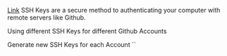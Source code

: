 [Link](https://youtu.be/lAPcvItvdy0?si=nQ2i8VwL88xtwqph)
SSH Keys are a secure method to authenticating your computer with remote servers like Github.

Using different SSH Keys for different Github Accounts

Generate new SSH Keys for each Account
``